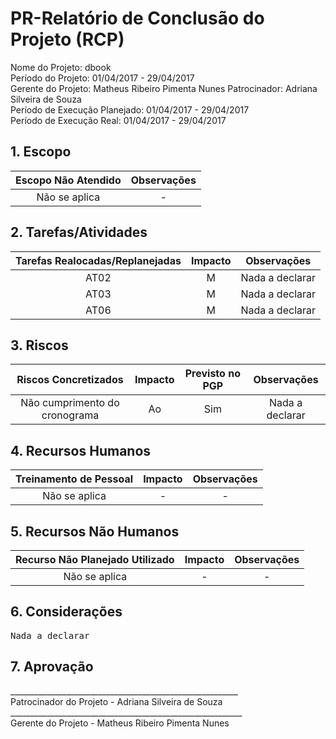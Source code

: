 # PR-Relatório de Conclusão do Projeto (RCP)

Nome do Projeto: dbook  
Período do Projeto: 01/04/2017 - 29/04/2017  
Gerente do Projeto: Matheus Ribeiro Pimenta Nunes
Patrocinador: Adriana Silveira de Souza  
Período de Execução Planejado: 01/04/2017 - 29/04/2017  
Período de Execução Real:  01/04/2017 - 29/04/2017   

## 1. Escopo

| Escopo Não Atendido | Observações |
|:-------------------:|:-----------:|
| Não se aplica | - |

## 2. Tarefas/Atividades

| Tarefas Realocadas/Replanejadas | Impacto | Observações |
|:-------------------------------:|:-------:|:-----------:|
| AT02 | M | Nada a declarar |
| AT03 | M | Nada a declarar |
| AT06 | M | Nada a declarar |

## 3. Riscos

| Riscos Concretizados | Impacto | Previsto no PGP | Observações |
|:--------------------:|:-------:|:---------------:|:-----------:|
| Não cumprimento do cronograma | Ao | Sim | Nada a declarar |

## 4. Recursos Humanos

| Treinamento de Pessoal | Impacto | Observações |
|:----------------------:|:-------:|:-----------:|
| Não se aplica | - | - |

## 5. Recursos Não Humanos

| Recurso Não Planejado Utilizado | Impacto | Observações |
|:-------------------------------:|:-------:|:-----------:|
| Não se aplica | - | - | 

## 6. Considerações

<pre>
Nada a declarar
</pre>

## 7. Aprovação

<dl>
  <dt>_________________________________________________________</dt>
  <dt>Patrocinador do Projeto - Adriana Silveira de Souza</dt>

  <dt>__________________________________________________________</dt>
  <dt>Gerente do Projeto - Matheus Ribeiro Pimenta Nunes</dt>
</dl>
<dl>
